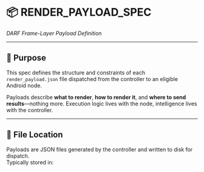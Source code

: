 # 📦 RENDER_PAYLOAD_SPEC  
_DARF Frame-Layer Payload Definition_

---

## 🧠 Purpose

This spec defines the structure and constraints of each `render_payload.json` file dispatched from the controller to an eligible Android node.

Payloads describe **what to render**, **how to render it**, and **where to send results**—nothing more. Execution logic lives with the node, intelligence lives with the controller.

---

## 📁 File Location

Payloads are JSON files generated by the controller and written to disk for dispatch.  
Typically stored in:

